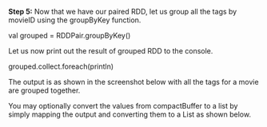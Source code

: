 **Step 5:** Now that we have our paired RDD, let us group all the tags by movieID using the groupByKey function.

val grouped = RDDPair.groupByKey()

 

Let us now print out the result of grouped RDD to the console.


grouped.collect.foreach(println)

The output is as shown in the screenshot below with all the tags for a movie are grouped together.



You may optionally convert the values from compactBuffer to a list by simply mapping the output and converting them to a List as shown below.